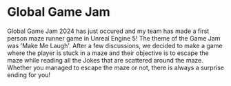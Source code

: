 # Global Game Jam
 Global Game Jam 2024 has just occured and my team has made a first person maze runner game in Unreal Engine 5! The theme of the Game Jam was 'Make Me Laugh'. After a few discussions, we decided to make a game where the player is stuck in a maze and their objective is to escape the maze while reading all the Jokes that are scattered around the maze. Whether you managed to escape the maze or not, there is always a surprise ending for you!

